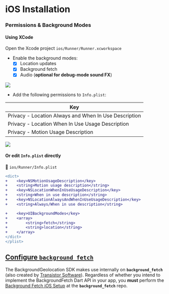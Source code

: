 # iOS Installation

### Permissions & Background Modes

#### Using XCode

Open the Xcode project `ios/Runner/Runner.xcworkspace`

- Enable the background modes:
    - [x] Location updates
    - [x] Background fetch
    - [x] Audio (**optional for debug-mode sound FX**)

![](https://dl.dropboxusercontent.com/s/kg8zowl8jscoioo/iOS-background-modes.png?dl=1)

- Add the following permissions to `Info.plist`:

| Key                                                                        |
|----------------------------------------------------------------------------|
| Privacy - Location Always and When In Use Description                      |
| Privacy - Location When In Use Usage Description                           |
| Privacy - Motion Usage Description                                         |

![](https://dl.dropboxusercontent.com/s/wyoejgko6xq4pi4/iOS-permissions.png?dl=1)

#### Or edit `Info.plist` directly

:open_file_folder: `ios/Runner/Info.plist`

```diff
<dict>
+    <key>NSMotionUsageDescription</key>
+    <string>Motion usage description</string>
+    <key>NSLocationWhenInUseUsageDescription</key>
+    <string>When in use description</string>
+    <key>NSLocationAlwaysAndWhenInUseUsageDescription</key>
+    <string>Always/When in use description</string>

+    <key>UIBackgroundModes</key>
+    <array>
+        <string>fetch</string>
+        <string>location</string>
+    </array>
</dict>
</plist>
```

## [Configure `background_fetch`](https://github.com/transistorsoft/flutter_background_fetch/blob/master/help/INSTALL-IOS.md)

The BackgroundGeolocation SDK makes use internally on __`background_fetch`__ (also created by [Transistor Software](https://www.transistorsoft.com)).  Regardless of whether you intend to implement the BackgroundFetch Dart API in your app, you **must** perform the [Background Fetch iOS Setup](https://github.com/transistorsoft/flutter_background_fetch/blob/master/help/INSTALL-IOS.md) at the __`background_fetch`__ repo.
